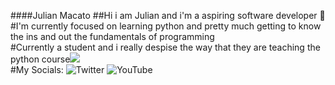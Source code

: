 ####Julian Macato
##Hi i am Julian and i'm a aspiring software developer 🦍
<br />
#I'm currently focused on learning python and pretty much getting to know the ins and out the fundamentals of programming 
<br />
#Currently a student and i really despise the way that they are teaching the python course![](https://cdn.discordapp.com/emojis/798788426299342890.png?v=1)
<br />
#My Socials:
![Twitter](https://twitter.com/MacatoJulian)
![YouTube](youtube.com/c/fancybaby404)
<br />
